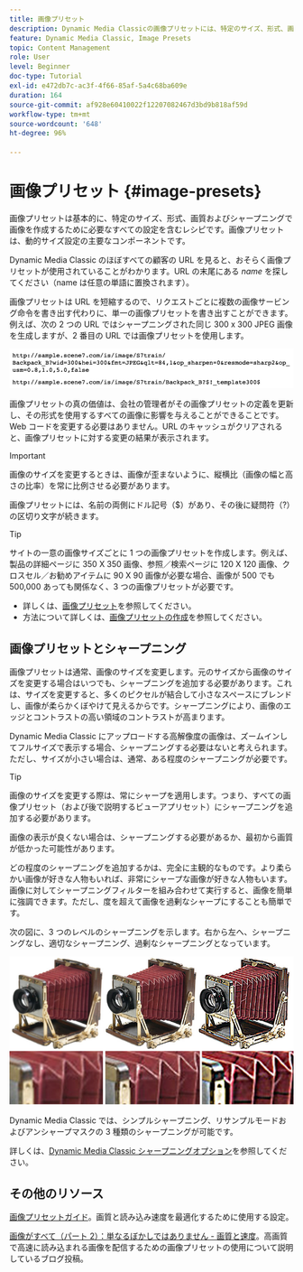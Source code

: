 ```yaml
---
title: 画像プリセット
description: Dynamic Media Classicの画像プリセットには、特定のサイズ、形式、画質およびシャープニングでの画像の作成に必要なすべての設定が含まれています。 画像プリセットは、動的サイズ設定の主要なコンポーネントです。 Dynamic Media Classic で URL を見ると、画像プリセットが使用されているかどうかを簡単に確認できます。画像プリセットと、それが役に立つ理由およびその作成方法について説明します。
feature: Dynamic Media Classic, Image Presets
topic: Content Management
role: User
level: Beginner
doc-type: Tutorial
exl-id: e472db7c-ac3f-4f66-85af-5a4c68ba609e
duration: 164
source-git-commit: af928e60410022f12207082467d3bd9b818af59d
workflow-type: tm+mt
source-wordcount: '648'
ht-degree: 96%

---
```


# 画像プリセット {#image-presets}

画像プリセットは基本的に、特定のサイズ、形式、画質およびシャープニングで画像を作成するために必要なすべての設定を含むレシピです。画像プリセットは、動的サイズ設定の主要なコンポーネントです。

Dynamic Media Classic のほぼすべての顧客の URL を見ると、おそらく画像プリセットが使用されていることがわかります。URL の末尾にある $name$ を探してください（name は任意の単語に置換されます）。

画像プリセットは URL を短縮するので、リクエストごとに複数の画像サービング命令を書き出す代わりに、単一の画像プリセットを書き出すことができます。例えば、次の 2 つの URL ではシャープニングされた同じ 300 x 300 JPEG 画像を生成しますが、2 番目の URL では画像プリセットを使用します。

![画像](assets/image-presets/image-preset-2.png)

画像プリセットの真の価値は、会社の管理者がその画像プリセットの定義を更新し、その形式を使用するすべての画像に影響を与えることができることです。Web コードを変更する必要はありません。URL のキャッシュがクリアされると、画像プリセットに対する変更の結果が表示されます。

>[!IMPORTANT]
>
>画像のサイズを変更するときは、画像が歪まないように、縦横比（画像の幅と高さの比率）を常に比例させる必要があります。

画像プリセットには、名前の両側にドル記号（$）があり、その後に疑問符（?）の区切り文字が続きます。

>[!TIP]
>
>サイトの一意の画像サイズごとに 1 つの画像プリセットを作成します。例えば、製品の詳細ページに 350 X 350 画像、参照／検索ページに 120 X 120 画像、クロスセル／お勧めアイテムに 90 X 90 画像が必要な場合、画像が 500 でも 500,000 あっても関係なく、3 つの画像プリセットが必要です。

- 詳しくは、[画像プリセット](https://experienceleague.adobe.com/docs/dynamic-media-classic/using/image-sizing/setting-image-presets.html?lang=ja)を参照してください。
- 方法について詳しくは、[画像プリセットの作成](https://experienceleague.adobe.com/docs/dynamic-media-classic/using/image-sizing/setting-image-presets.html?lang=ja#creating-an-image-preset)を参照してください。

## 画像プリセットとシャープニング

画像プリセットは通常、画像のサイズを変更します。元のサイズから画像のサイズを変更する場合はいつでも、シャープニングを追加する必要があります。これは、サイズを変更すると、多くのピクセルが結合して小さなスペースにブレンドし、画像が柔らかくぼやけて見えるからです。シャープニングにより、画像のエッジとコントラストの高い領域のコントラストが高まります。

Dynamic Media Classic にアップロードする高解像度の画像は、ズームインしてフルサイズで表示する場合、シャープニングする必要はないと考えられます。ただし、サイズが小さい場合は、通常、ある程度のシャープニングが必要です。

>[!TIP]
>
>画像のサイズを変更する際は、常にシャープを適用します。つまり、すべての画像プリセット（および後で説明するビューアプリセット）にシャープニングを追加する必要があります。
>
>画像の表示が良くない場合は、シャープニングする必要があるか、最初から画質が低かった可能性があります。

どの程度のシャープニングを追加するかは、完全に主観的なものです。より柔らかい画像が好きな人物もいれば、非常にシャープな画像が好きな人物もいます。画像に対してシャープニングフィルターを組み合わせて実行すると、画像を簡単に強調できます。ただし、度を超えて画像を過剰なシャープにすることも簡単です。

次の図に、3 つのレベルのシャープニングを示します。右から左へ、シャープニングなし、適切なシャープニング、過剰なシャープニングとなっています。

![画像](assets/image-presets/image-presets-1.jpg)

Dynamic Media Classic では、シンプルシャープニング、リサンプルモードおよびアンシャープマスクの 3 種類のシャープニングが可能です。

詳しくは、[Dynamic Media Classic シャープニングオプション](https://experienceleague.adobe.com/docs/dynamic-media-classic/using/master-files/sharpening-image.html?lang=ja#sharpening_an_image)を参照してください。

## その他のリソース

[画像プリセットガイド](https://www.adobe.com/content/dam/www/us/en/experience-manager/pdfs/dynamic-media-image-preset-guide.pdf)。画質と読み込み速度を最適化するために使用する設定。

[画像がすべて（パート 2）：単なるぼかしではありません - 画質と速度](https://theblog.adobe.com/image-is-everything-part-2-its-never-just-a-blur-quality-versus-speed/)。高画質で高速に読み込まれる画像を配信するための画像プリセットの使用について説明しているブログ投稿。
